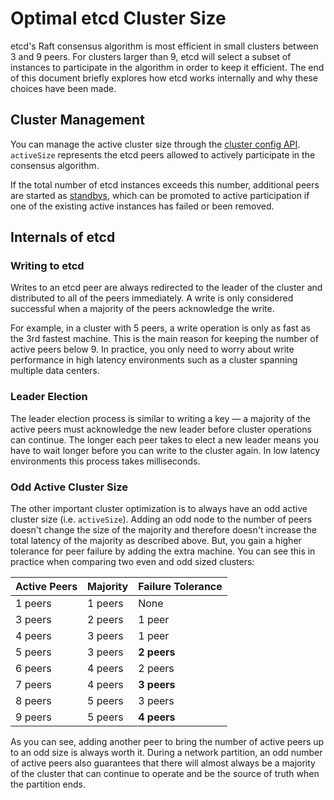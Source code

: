 # Optimal etcd Cluster Size

etcd's Raft consensus algorithm is most efficient in small clusters between 3 and 9 peers. For clusters larger than 9, etcd will select a subset of instances to participate in the algorithm in order to keep it efficient. The end of this document briefly explores how etcd works internally and why these choices have been made.

## Cluster Management

You can manage the active cluster size through the [cluster config API](https://github.com/coreos/etcd/blob/master/Documentation/api.md#cluster-config). `activeSize` represents the etcd peers allowed to actively participate in the consensus algorithm.

If the total number of etcd instances exceeds this number, additional peers are started as [standbys](https://github.com/coreos/etcd/blob/master/Documentation/design/standbys.md), which can be promoted to active participation if one of the existing active instances has failed or been removed.

## Internals of etcd

### Writing to etcd

Writes to an etcd peer are always redirected to the leader of the cluster and distributed to all of the peers immediately. A write is only considered successful when a majority of the peers acknowledge the write.

For example, in a cluster with 5 peers, a write operation is only as fast as the 3rd fastest machine. This is the main reason for keeping the number of active peers below 9. In practice, you only need to worry about write performance in high latency environments such as a cluster spanning multiple data centers.

### Leader Election

The leader election process is similar to writing a key &mdash; a majority of the active peers must acknowledge the new leader before cluster operations can continue. The longer each peer takes to elect a new leader means you have to wait longer before you can write to the cluster again. In low latency environments this process takes milliseconds.

### Odd Active Cluster Size

The other important cluster optimization is to always have an odd active cluster size (i.e. `activeSize`). Adding an odd node to the number of peers doesn't change the size of the majority and therefore doesn't increase the total latency of the majority as described above. But, you gain a higher tolerance for peer failure by adding the extra machine. You can see this in practice when comparing two even and odd sized clusters:

| Active Peers | Majority   | Failure Tolerance |
|--------------|------------|-------------------|
| 1 peers      | 1 peers    | None              |
| 3 peers      | 2 peers    | 1 peer            |
| 4 peers      | 3 peers    | 1 peer           |
| 5 peers      | 3 peers    | **2 peers**       |
| 6 peers      | 4 peers    | 2 peers           |
| 7 peers      | 4 peers    | **3 peers**       |
| 8 peers      | 5 peers    | 3 peers           |
| 9 peers      | 5 peers    | **4 peers**       |

As you can see, adding another peer to bring the number of active peers up to an odd size is always worth it. During a network partition, an odd number of active peers also guarantees that there will almost always be a majority of the cluster that can continue to operate and be the source of truth when the partition ends.
